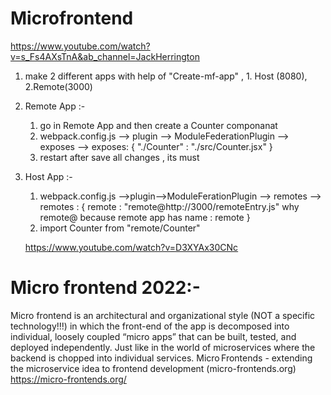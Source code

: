 # Microfrontend 
https://www.youtube.com/watch?v=s_Fs4AXsTnA&ab_channel=JackHerrington

1. make 2 different apps with help of "Create-mf-app" , 1. Host (8080), 2.Remote(3000) 
2. Remote App :-
    1. go in Remote App and then create a Counter componanat 
    2. webpack.config.js --> plugin --> ModuleFederationPlugin --> exposes --> 
        exposes: {
            "./Counter" : "./src/Counter.jsx"
        }
    3. restart after save all changes , its must 
3. Host App :- 
    1. webpack.config.js -->plugin-->ModuleFerationPlugin --> remotes -->
        remotes : {
            remote : "remote@http://3000/remoteEntry.js" why remote@ because remote app has name : remote 
        }
    2. import Counter from "remote/Counter" 


    https://www.youtube.com/watch?v=D3XYAx30CNc

# Micro frontend  2022:-
Micro frontend is an architectural and organizational style (NOT a specific technology!!!) in which the front-end of the app is decomposed into individual, loosely coupled “micro apps” that can be built, tested, and deployed independently. Just like in the world of microservices where the backend is chopped into individual services.
Micro Frontends - extending the microservice idea to frontend development (micro-frontends.org)
https://micro-frontends.org/


